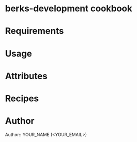 # berks-development cookbook

# Requirements

# Usage

# Attributes

# Recipes

# Author

Author:: YOUR_NAME (<YOUR_EMAIL>)
